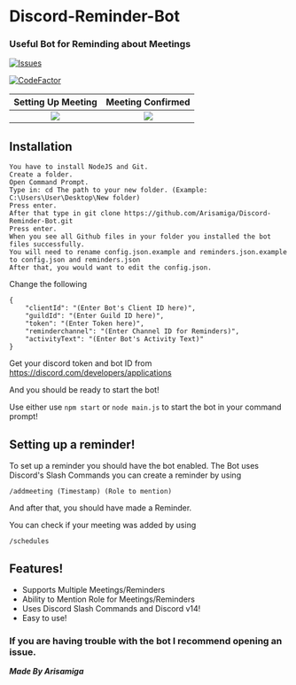 # Discord-Reminder-Bot
### Useful Bot for Reminding about Meetings

 <a href="https://github.com/Arisamiga/Discord-Reminder-Bot//issues">
   <img alt="Issues" src="https://img.shields.io/github/issues/Arisamiga/Discord-Reminder-bot?color=0088ff" />
  </a>
  
[![CodeFactor](https://www.codefactor.io/repository/github/arisamiga/discord-reminder-bot/badge?s=5da8fad11b2d4aef8b5655557b6555541562f523)](https://www.codefactor.io/repository/github/arisamiga/discord-reminder-bot)  

Setting Up Meeting | Meeting Confirmed
:-------------------------:|:-------------------------:
<img src= "https://i.imgur.com/Om1eT6H.png">  |  <img src="https://i.imgur.com/BbMaBMS.png"> 

## Installation
```
You have to install NodeJS and Git.
Create a folder.
Open Command Prompt.
Type in: cd The path to your new folder. (Example: C:\Users\User\Desktop\New folder)
Press enter.
After that type in git clone https://github.com/Arisamiga/Discord-Reminder-Bot.git
Press enter.
When you see all Github files in your folder you installed the bot files successfully.
You will need to rename config.json.example and reminders.json.example to config.json and reminders.json
After that, you would want to edit the config.json.
```
Change the following
```
{
    "clientId": "(Enter Bot's Client ID here)",
    "guildId": "(Enter Guild ID here)",
    "token": "(Enter Token here)",
    "reminderchannel": "(Enter Channel ID for Reminders)",
    "activityText": "(Enter Bot's Activity Text)"
}
```
Get your discord token and bot ID from https://discord.com/developers/applications

And you should be ready to start the bot! 

Use either use ```npm start``` or ```node main.js``` to start the bot in your command prompt!

## Setting up a reminder!

To set up a reminder you should have the bot enabled.
The Bot uses Discord's Slash Commands you can create a reminder by using

```
/addmeeting (Timestamp) (Role to mention)
```

And after that, you should have made a Reminder.

You can check if your meeting was added by using
```
/schedules
```

## Features!
<ul>
<li>
Supports Multiple Meetings/Reminders
</li>
<li>
Ability to Mention Role for Meetings/Reminders
</li>
<li>
Uses Discord Slash Commands and Discord v14!
</li>
<li>
Easy to use!
</li>
</ul>

### If you are having trouble with the bot I recommend opening an issue.

***Made By Arisamiga***
